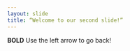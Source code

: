 ```yaml
---
layout: slide
title: “Welcome to our second slide!”
---
```

**BOLD**
Use the left arrow to go back!
